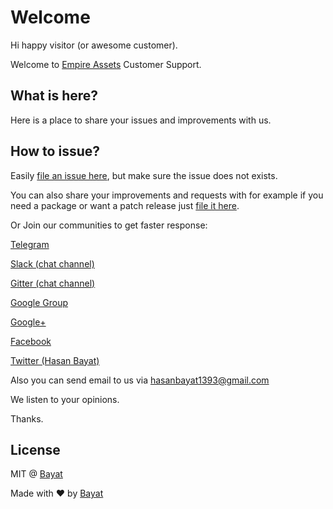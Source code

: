# Welcome
Hi happy visitor (or awesome customer).

Welcome to [Empire Assets](https://www.assetstore.unity3d.com/en/#!/search/page=1/sortby=relevance/query=publisher:26641) Customer Support.

## What is here?
Here is a place to share your issues and improvements with us.

## How to issue?
Easily [file an issue here](https://github.com/EmpireAssets/Support/issues/new), but make sure the issue does not exists.

You can also share your improvements and requests with for example if you need a package or want a patch release just [file it here](https://github.com/EmpireAssets/Support/issues/new).

Or Join our communities to get faster response:

[Telegram](t.me/empireassets)

[Slack (chat channel)](https://empireassets.slack.com/)

[Gitter (chat channel)](https://gitter.im/EmpireAssets/Lobby)

[Google Group](https://groups.google.com/forum/#!forum/empireassets)

[Google+](https://plus.google.com/communities/108974587311747022650)

[Facebook](https://www.facebook.com/EmpireAssets-277386306024083/)

[Twitter (Hasan Bayat)](https://www.twitter.com/EmpireWorld1393)

Also you can send email to us via hasanbayat1393@gmail.com

We listen to your opinions.

Thanks.

## License
MIT @ [Bayat](https://github.com/EmpireWorld)

Made with :heart: by [Bayat](https://github.com/EmpireWorld)
